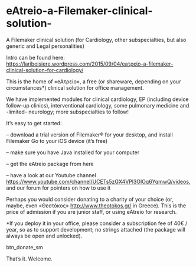 # eAtreio-a-Filemaker-clinical-solution-
A Filemaker clinical solution (for Cardiology, other subspecialties, but also generic and Legal personalities)


Intro can be found here:
https://lariboisiere.wordpress.com/2015/09/04/eaτρείο-a-filemaker-clinical-solution-for-cardiology/




This is the home of «eAτρείο», a free (or shareware, depending on your circumstances*) clinical solution for office management.

We have implemented modules for clinical cardiology, EP (including device follow-up clinics), interventional cardiology, some pulmonary medicine and -limited- neurology; more subspecialties to follow!

It’s easy to get started:

– download a trial version of Filemaker® for your desktop, and install Filemaker Go to your iOS device (it’s free)

– make sure you have Java installed for your computer

– get the eAtreio package from here

– have a look at our Youtube channel https://www.youtube.com/channel/UCETs5zGX4VPl3OlOq6YqmwQ/videos, and our forum for pointers on how to use it

Perhaps you would consider donating to a charity of your choice (or, maybe, even «Θεοτόκος» http://www.theotokos.gr/ in Greece). This is the price of admission if you are junior staff, or using eAtreio for research.

*If you deploy it in your office, please consider a subscription fee of 40€ / year, so as to support development; no strings attached (the package will always be open and unlocked).

btn_donate_sm

That’s it. Welcome.
